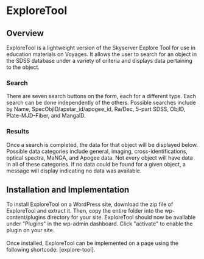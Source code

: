 # ExploreTool
<h2>Overview</h2>
ExploreTool is a lightweight version of the Skyserver Explore Tool for use in education materials on Voyages. It allows the user to search for an object in the SDSS database under a variety of criteria and displays data pertaining to the object.
<h3>Search</h3>
There are seven search buttons on the form, each for a different type. Each search can be done independently of the others. Possible searches include by Name, SpecObjID/apstar_id/apogee_id, Ra/Dec, 5-part SDSS, ObjID, Plate-MJD-Fiber, and MangaID.
<h3>Results</h3>
Once a search is completed, the data for that object will be displayed below. Possible data categories include general, imaging, cross-identifications, optical spectra, MaNGA, and Apogee data. Not every object will have data in all of these categories. If no data could be found for a given object, a message will display indicating no data was available.
<h2>Installation and Implementation</h2>
To install ExploreTool on a WordPress site, download the zip file of ExploreTool and extract it. Then, copy the entire folder into the wp-content/plugins directory for your site. ExploreTool should now be available under "Plugins" in the wp-admin dashboard. Click "activate" to enable the plugin on your site. 
<br><br>
Once installed, ExploreTool can be implemented on a page using the following shortcode: [explore-tool]. 
